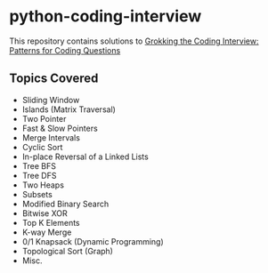 # python-coding-interview

This repository contains solutions to [Grokking the Coding Interview: Patterns for Coding Questions](https://designgurus.org/course/grokking-the-coding-interview)

## Topics Covered

- Sliding Window
- Islands (Matrix Traversal)
- Two Pointer
- Fast & Slow Pointers
- Merge Intervals
- Cyclic Sort 
- In-place Reversal of a Linked Lists
- Tree BFS
- Tree DFS
- Two Heaps
- Subsets
- Modified Binary Search
- Bitwise XOR
- Top K Elements
- K-way Merge
- 0/1 Knapsack (Dynamic Programming)
- Topological Sort (Graph)
- Misc.
